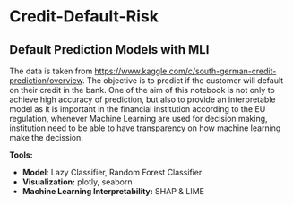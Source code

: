 # Credit-Default-Risk

## Default Prediction Models with MLI

The data is taken from https://www.kaggle.com/c/south-german-credit-prediction/overview. The objective is to predict if the customer will default on their credit in the bank. One of the aim of this notebook is not only to achieve high accuracy of prediction, but also to provide an interpretable model as it is important in the financial institution according to the EU regulation, whenever Machine Learning are used for decision making, institution need to be able to have transparency on how machine learning make the decission.

**Tools:** 
- **Model**: Lazy Classifier, Random Forest Classifier
- **Visualization:** plotly, seaborn
- **Machine Learning Interpretability:** SHAP & LIME
